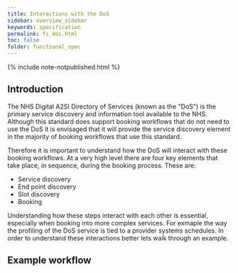 ```yaml
---
title: Interactions with the DoS
sidebar: overview_sidebar
keywords: specification
permalink: fs_dos.html
toc: false
folder: functional_spec
---
```


{% include note-notpublished.html %}

## Introduction

The NHS Digital A2SI Directory of Services (known as the "DoS") is the primary service discovery and information tool available to the NHS. Although this standard does support booking workflows that do not need to use the DoS it is envisaged that it will provide the service discovery element in the majority of booking workflows that use this standard.

Therefore it is important to understand how the DoS will interact with these booking workflows. At a very high level there are four key elements that take place, in sequence, during the booking process. These are:

* Service discovery
* End point discovery
* Slot discovery
* Booking

Understanding how these steps interact with each other is essential, especially when booking into more complex services. For exmaple the way the profiling of the DoS service is tied to a provider systems schedules. In order to understand these interactions better lets walk through an example.

## Example workflow


